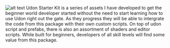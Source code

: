 ![alt text](https://cdn.discordapp.com/attachments/848770841738346538/908084557507624990/usk_logo.png)
Udon Starter Kit is a series of assets I have developed to get the beginner world developer started without the need to start learning how to use Udon right out the gate. As they progress they will be able to intergrate the code from this package with their own custom scripts. On top of udon script and prefabs, there is also an assortment of shaders and editor scripts. While built for beginners, developers of all skill levels will find some value from this package.
